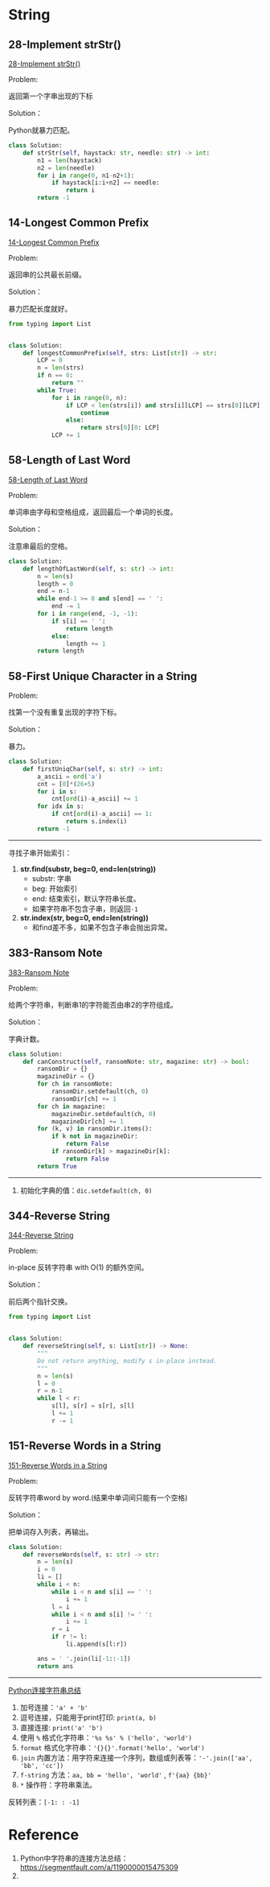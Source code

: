 # String

## 28-Implement strStr()

[28-Implement strStr()](https://leetcode.com/problems/implement-strstr/solution/) 

Problem:

返回第一个字串出现的下标

Solution：

Python就暴力匹配。

```python
class Solution:
    def strStr(self, haystack: str, needle: str) -> int:
        n1 = len(haystack)
        n2 = len(needle)
        for i in range(0, n1-n2+1):
            if haystack[i:i+n2] == needle:
                return i
        return -1
```

## 14-Longest Common Prefix

[14-Longest Common Prefix](https://leetcode-cn.com/problems/longest-common-prefix/)

Problem:

返回串的公共最长前缀。

Solution：

暴力匹配长度就好。

```python
from typing import List


class Solution:
    def longestCommonPrefix(self, strs: List[str]) -> str:
        LCP = 0
        n = len(strs)
        if n == 0:
            return ""
        while True:
            for i in range(0, n):
                if LCP < len(strs[i]) and strs[i][LCP] == strs[0][LCP]:
                    continue
                else:
                    return strs[0][0: LCP]
            LCP += 1

```

## 58-Length of Last Word

[58-Length of Last Word](https://leetcode.com/problems/length-of-last-word/) 

Problem:

单词串由字母和空格组成，返回最后一个单词的长度。

Solution：

注意串最后的空格。

```python
class Solution:
    def lengthOfLastWord(self, s: str) -> int:
        n = len(s)
        length = 0
        end = n-1
        while end-1 >= 0 and s[end] == ' ':
            end -= 1
        for i in range(end, -1, -1):
            if s[i] == ' ':
                return length
            else:
                length += 1
        return length
```

## 58-First Unique Character in a String

Problem:

找第一个没有重复出现的字符下标。

Solution：

暴力。

```python
class Solution:
    def firstUniqChar(self, s: str) -> int:
        a_ascii = ord('a')
        cnt = [0]*(26+5)
        for i in s:
            cnt[ord(i)-a_ascii] += 1
        for idx in s:
            if cnt[ord(i)-a_ascii] == 1:
                return s.index(i)
        return -1
```

---

寻找子串开始索引：

1. **str.find(substr, beg=0, end=len(string))** 
   - substr: 字串
   - beg: 开始索引
   - end: 结束索引，默认字符串长度。
   - 如果字符串不包含子串，则返回`-1` 
2. **str.index(str, beg=0, end=len(string))** 
   - 和find差不多，如果不包含子串会抛出异常。

## 383-Ransom Note

[383-Ransom Note](https://leetcode.com/problems/ransom-note/) 

Problem:

给两个字符串，判断串1的字符能否由串2的字符组成。

Solution：

字典计数。

```python
class Solution:
    def canConstruct(self, ransomNote: str, magazine: str) -> bool:
        ransomDir = {}
        magazineDir = {}
        for ch in ransomNote:
            ransomDir.setdefault(ch, 0)
            ransomDir[ch] += 1
        for ch in magazine:
            magazineDir.setdefault(ch, 0)
            magazineDir[ch] += 1
        for (k, v) in ransomDir.items():
            if k not in magazineDir:
                return False
            if ransomDir[k] > magazineDir[k]:
                return False
        return True
```

---

1. 初始化字典的值：`dic.setdefault(ch, 0)` 



## 344-Reverse String

[344-Reverse String](https://leetcode.com/problems/reverse-string/) 

Problem: 

in-place 反转字符串 with O(1) 的额外空间。

Solution：

前后两个指针交换。

```python
from typing import List


class Solution:
    def reverseString(self, s: List[str]) -> None:
        """
        Do not return anything, modify s in-place instead.
        """
        n = len(s)
        l = 0
        r = n-1
        while l < r:
            s[l], s[r] = s[r], s[l]
            l += 1
            r -= 1
```



## 151-Reverse Words in a String

[151-Reverse Words in a String](https://leetcode.com/problems/reverse-words-in-a-string/) 

Problem:

反转字符串word by word.(结果中单词间只能有一个空格)

Solution：

把单词存入列表，再输出。

```python
class Solution:
    def reverseWords(self, s: str) -> str:
        n = len(s)
        i = 0
        li = []
        while i < n:
            while i < n and s[i] == ' ':
                i += 1
            l = i
            while i < n and s[i] != ' ':
                i += 1
            r = i
            if r != l:
                li.append(s[l:r])

        ans = ' '.join(li[-1::-1])
        return ans
```

---

[Python连接字符串总结](https://segmentfault.com/a/1190000015475309) 

1. 加号连接：`'a' + 'b' ` 
2. 逗号连接，只能用于print打印: `print(a, b)` 
3. 直接连接: `print('a' 'b')` 
4. 使用 `%` 格式化字符串：`'%s %s' % ('hello', 'world')` 
5. `format` 格式化字符串：`'{}{}'.format('hello', 'world')` 
6. `join` 内置方法：用字符来连接一个序列，数组或列表等：`'-'.join(['aa', 'bb', 'cc'])` 
7.  `f-string` 方法：`aa, bb = 'hello', 'world'` , `f'{aa} {bb}'` 
8. `*` 操作符：字符串乘法。

反转列表：`[-1: : -1]` 





# Reference

1. Python中字符串的连接方法总结： https://segmentfault.com/a/1190000015475309
2. 


